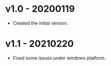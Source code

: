 # v1.0 - 20200119

* Created the initial version.

# v1.1 - 20210220

* Fixed some issues under windows platform.
